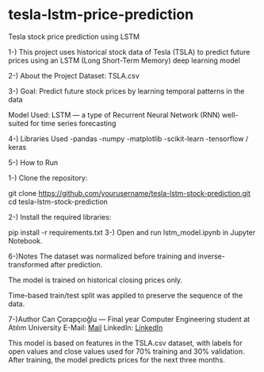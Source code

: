 # tesla-lstm-price-prediction
Tesla stock price prediction using LSTM

1-) This project uses historical stock data of Tesla (TSLA) to predict future prices using an LSTM (Long Short-Term Memory) deep learning model

2-) About the Project
Dataset: TSLA.csv

3-) Goal: Predict future stock prices by learning temporal patterns in the data

Model Used: LSTM — a type of Recurrent Neural Network (RNN) well-suited for time series forecasting

4-) Libraries Used
-pandas
-numpy
-matplotlib
-scikit-learn
-tensorflow / keras

5-) How to Run

  1-) Clone the repository:

  git clone https://github.com/yourusername/tesla-lstm-stock-prediction.git
  cd tesla-lstm-stock-prediction

  2-) Install the required libraries:


  pip install -r requirements.txt
  3-) Open and run lstm_model.ipynb in Jupyter Notebook.

6-)Notes
The dataset was normalized before training and inverse-transformed after prediction.

The model is trained on historical closing prices only.

Time-based train/test split was applied to preserve the sequence of the data.

7-)Author
Can Çorapçıoğlu — Final year Computer Engineering student at Atılım University
E-Mail: [Mail](cancorapcioglu1@gmail.com)
LinkedIn: [LinkedIn](https://www.linkedin.com/in/can-%C3%A7orap%C3%A7%C4%B1o%C4%9Flu-15a340247/)

This model is based on features in the TSLA.csv dataset, with labels for open values and close values used for 70% training and 30% validation. After training, the model predicts prices for the next three months.

